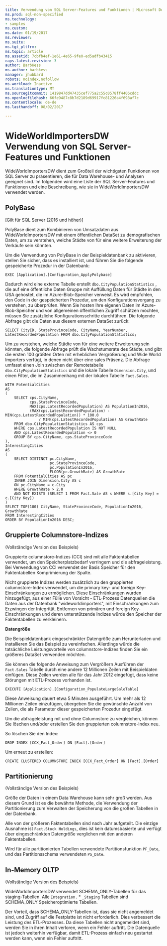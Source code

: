 ```yaml
---
title: Verwendung von SQL Server-Features und Funktionen | Microsoft Docs
ms.prod: sql-non-specified
ms.technology:
- samples
ms.custom: 
ms.date: 01/19/2017
ms.reviewer: 
ms.suite: 
ms.tgt_pltfrm: 
ms.topic: article
ms.assetid: 7cbfb4ef-1e61-4e65-9fe0-ed5adfb43415
caps.latest.revision: 3
author: BarbKess
ms.author: barbkess
manager: jhubbard
robots: noindex,nofollow
ms.workload: Inactive
ms.translationtype: MT
ms.sourcegitcommit: 1419847dd47435cef775a2c55c0578ff4406cddc
ms.openlocfilehash: 66fe9487c8b7d2189d69917fc81226a4f698af7c
ms.contentlocale: de-de
ms.lasthandoff: 08/02/2017

---
```

# <a name="wideworldimportersdw-use-of-sql-server-features-and-capabilities"></a>WideWorldImportersDW Verwendung von SQL Server-Features und Funktionen
WideWorldImportersDW dient zum Großteil der wichtigsten Funktionen von SQL Server zu präsentieren, die für Data Warehouse- und Analysen geeignet sind. Im folgenden wird eine Liste der SQL Server-Features und Funktionen und eine Beschreibung, wie sie in WideWorldImportersDW verwendet werden.

## <a name="polybase"></a>PolyBase

[Gilt für SQL Server (2016 und höher)]

PolyBase dient zum Kombinieren von Umsatzdaten aus WideWorldImportersDW mit einem öffentlichen DataSet zu demografischen Daten, um zu verstehen, welche Städte von für eine weitere Erweiterung der Verkäufe sein könnten.

Um die Verwendung von PolyBase in der Beispieldatenbank zu aktivieren, stellen Sie sicher, dass es installiert ist, und führen Sie die folgende gespeicherte Prozedur in der Datenbank:

    EXEC [Application].[Configuration_ApplyPolybase]

Dadurch wird eine externe Tabelle erstellt `dbo.CityPopulationStatistics` , die auf eine öffentliche Daten Gruppe mit Auffüllung Daten für Städte in den USA gehostet, die im Azure-Blob-Speicher verweist. Es wird empfohlen, den Code in der gespeicherten Prozedur, um den Konfigurationsvorgang zu verstehen, zu überprüfen. Wenn Sie hosten Ihre eigenen Daten im Azure-Blob-Speicher und von allgemeinen öffentlichen Zugriff schützen möchten, müssen Sie zusätzliche Konfigurationsschritte durchführen. Die folgende Abfrage gibt die Daten aus diesem externen DataSet zurück:

    SELECT CityID, StateProvinceCode, CityName, YearNumber, LatestRecordedPopulation FROM dbo.CityPopulationStatistics;

Um zu verstehen, welche Städte von für eine weitere Erweiterung sein könnten, die folgende Abfrage prüft die Wachstumsrate des Städte, und gibt die ersten 100 größten Orten mit erheblichen Vergrößerung und Wide World Importers verfügt, in denen nicht über eine sales Präsenz. Die Abfrage umfasst einen Join zwischen der Remotetabelle `dbo.CityPopulationStatistics` und die lokale Tabelle `Dimension.City`, und einen Filter, die im Zusammenhang mit der lokalen Tabelle `Fact.Sales`.

    WITH PotentialCities
    AS
    (
        SELECT cps.CityName,
               cps.StateProvinceCode,
               MAX(cps.LatestRecordedPopulation) AS PopulationIn2016,
               (MAX(cps.LatestRecordedPopulation) - MIN(cps.LatestRecordedPopulation)) * 100.0
                   / MIN(cps.LatestRecordedPopulation) AS GrowthRate
        FROM dbo.CityPopulationStatistics AS cps
        WHERE cps.LatestRecordedPopulation IS NOT NULL
        AND cps.LatestRecordedPopulation <> 0
        GROUP BY cps.CityName, cps.StateProvinceCode
    ),
    InterestingCities
    AS
    (
        SELECT DISTINCT pc.CityName,
                        pc.StateProvinceCode,
                        pc.PopulationIn2016,
                        FLOOR(pc.GrowthRate) AS GrowthRate
        FROM PotentialCities AS pc
        INNER JOIN Dimension.City AS c
        ON pc.CityName = c.City
        WHERE GrowthRate > 2.0
        AND NOT EXISTS (SELECT 1 FROM Fact.Sale AS s WHERE s.[City Key] = c.[City Key])
    )
    SELECT TOP(100) CityName, StateProvinceCode, PopulationIn2016, GrowthRate
    FROM InterestingCities
    ORDER BY PopulationIn2016 DESC;

## <a name="clustered-columnstore-indexes"></a>Gruppierte Columnstore-Indizes

(Vollständige Version des Beispiels)

Gruppierte columnstore-Indizes (CCI) sind mit alle Faktentabellen verwendet, um den Speicherplatzbedarf verringern und die abfrageleistung. Bei Verwendung von CCI verwendet der Basis Speicher für den Faktentabellen Komprimierung der Spalte.

Nicht gruppierte Indizes werden zusätzlich zu den gruppierten columnstore-Index verwendet, um die primary key- und foreign Key-Einschränkungen zu ermöglichen. Diese Einschränkungen wurden hinzugefügt, aus einer Fülle von Vorsicht - ETL-Prozess Datenquellen die Daten aus der Datenbank "wideworldimporters", mit Einschränkungen zum Erzwingen der Integrität. Entfernen von primären und foreign Key-Einschränkungen und deren unterstützende Indizes würde den Speicher der Faktentabellen zu verkleinern.

**Datengröße**

Die Beispieldatenbank eingeschränkter Datengröße zum Herunterladen und installieren Sie das Beispiel zu vereinfachen. Allerdings würde die tatsächliche Leistungsvorteile von columnstore-Indizes finden Sie ein größeres DataSet verwenden möchten.

Sie können die folgende Anweisung zum Vergrößern Ausführen der `Fact.Sales` Tabelle durch eine andere 12 Millionen Zeilen mit Beispieldaten einfügen. Diese Zeilen werden alle für das Jahr 2012 eingefügt, dass keine Störungen mit ETL-Prozess vorhanden ist.

    EXECUTE [Application].[Configuration_PopulateLargeSaleTable]

Diese Anweisung dauert etwa 5 Minuten ausgeführt. Um mehr als 12 Millionen Zeilen einzufügen, übergeben Sie die gewünschte Anzahl von Zeilen, die als Parameter dieser gespeicherten Prozedur eingefügt.

Um die abfrageleistung mit und ohne Columnstore zu vergleichen, können Sie löschen und/oder erstellen Sie den gruppierten columnstore-Index neu.

So löschen Sie den Index:

    DROP INDEX [CCX_Fact_Order] ON [Fact].[Order]

Um erneut zu erstellen:

    CREATE CLUSTERED COLUMNSTORE INDEX [CCX_Fact_Order] ON [Fact].[Order]

## <a name="partitioning"></a>Partitionierung

(Vollständige Version des Beispiels)

Größe der Daten in einem Data Warehouse kann sehr groß werden. Aus diesem Grund ist es die bewährte Methode, die Verwendung der Partitionierung zum Verwalten der Speicherung von die großen Tabellen in der Datenbank.

Alle von der größeren Faktentabellen sind nach Jahr aufgeteilt. Die einzige Ausnahme ist `Fact.Stock Holdings`, dies ist kein datumsbasierte und verfügt über eingeschränkten Datengröße verglichen mit den anderen Faktentabellen.

Wird für alle partitionierten Tabellen verwendete Partitionsfunktion `PF_Date`, und das Partitionsschema verwendeten `PS_Date`.

## <a name="in-memory-oltp"></a>In-Memory OLTP

(Vollständige Version des Beispiels)

WideWorldImportersDW verwendet SCHEMA_ONLY-Tabellen für das staging-Tabellen. Alle `Integration.` * `_Staging` Tabellen sind SCHEMA_ONLY Speicheroptimierte Tabellen.

Der Vorteil, dass SCHEMA_ONLY-Tabellen ist, dass sie nicht angemeldet sind, und Zugriff auf die Festplatte ist nicht erforderlich. Dies verbessert die Leistung des ETL-Prozesses. Da diese Tabellen nicht angemeldet sind, werden Sie in ihren Inhalt verloren, wenn ein Fehler auftritt. Die Datenquelle ist jedoch weiterhin verfügbar, damit ETL-Prozess einfach neu gestartet werden kann, wenn ein Fehler auftritt.

